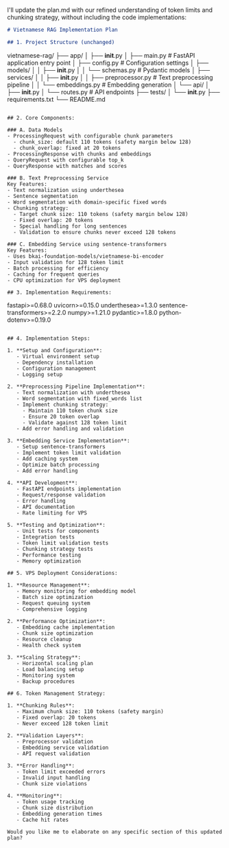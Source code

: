 I'll update the plan.md with our refined understanding of token limits and chunking strategy, without including the code implementations:

```markdown
# Vietnamese RAG Implementation Plan

## 1. Project Structure (unchanged)
```
vietnamese-rag/
├── app/
│   ├── __init__.py
│   ├── main.py              # FastAPI application entry point
│   ├── config.py            # Configuration settings
│   ├── models/
│   │   ├── __init__.py
│   │   └── schemas.py       # Pydantic models
│   ├── services/
│   │   ├── __init__.py
│   │   ├── preprocessor.py  # Text preprocessing pipeline
│   │   └── embeddings.py    # Embedding generation
│   └── api/
│       ├── __init__.py
│       └── routes.py        # API endpoints
├── tests/
│   └── __init__.py
├── requirements.txt
└── README.md
```

## 2. Core Components:

### A. Data Models
- ProcessingRequest with configurable chunk parameters
  - chunk_size: default 110 tokens (safety margin below 128)
  - chunk_overlap: fixed at 20 tokens
- ProcessingResponse with chunks and embeddings
- QueryRequest with configurable top_k
- QueryResponse with matches and scores

### B. Text Preprocessing Service
Key Features:
- Text normalization using underthesea
- Sentence segmentation
- Word segmentation with domain-specific fixed words
- Chunking strategy:
  - Target chunk size: 110 tokens (safety margin below 128)
  - Fixed overlap: 20 tokens
  - Special handling for long sentences
  - Validation to ensure chunks never exceed 128 tokens

### C. Embedding Service using sentence-transformers
Key Features:
- Uses bkai-foundation-models/vietnamese-bi-encoder
- Input validation for 128 token limit
- Batch processing for efficiency
- Caching for frequent queries
- CPU optimization for VPS deployment

## 3. Implementation Requirements:
```
fastapi>=0.68.0
uvicorn>=0.15.0
underthesea>=1.3.0
sentence-transformers>=2.2.0
numpy>=1.21.0
pydantic>=1.8.0
python-dotenv>=0.19.0
```

## 4. Implementation Steps:

1. **Setup and Configuration**:
   - Virtual environment setup
   - Dependency installation
   - Configuration management
   - Logging setup

2. **Preprocessing Pipeline Implementation**:
   - Text normalization with underthesea
   - Word segmentation with fixed_words list
   - Implement chunking strategy:
     - Maintain 110 token chunk size
     - Ensure 20 token overlap
     - Validate against 128 token limit
   - Add error handling and validation

3. **Embedding Service Implementation**:
   - Setup sentence-transformers
   - Implement token limit validation
   - Add caching system
   - Optimize batch processing
   - Add error handling

4. **API Development**:
   - FastAPI endpoints implementation
   - Request/response validation
   - Error handling
   - API documentation
   - Rate limiting for VPS

5. **Testing and Optimization**:
   - Unit tests for components
   - Integration tests
   - Token limit validation tests
   - Chunking strategy tests
   - Performance testing
   - Memory optimization

## 5. VPS Deployment Considerations:

1. **Resource Management**:
   - Memory monitoring for embedding model
   - Batch size optimization
   - Request queuing system
   - Comprehensive logging

2. **Performance Optimization**:
   - Embedding cache implementation
   - Chunk size optimization
   - Resource cleanup
   - Health check system

3. **Scaling Strategy**:
   - Horizontal scaling plan
   - Load balancing setup
   - Monitoring system
   - Backup procedures

## 6. Token Management Strategy:

1. **Chunking Rules**:
   - Maximum chunk size: 110 tokens (safety margin)
   - Fixed overlap: 20 tokens
   - Never exceed 128 token limit

2. **Validation Layers**:
   - Preprocessor validation
   - Embedding service validation
   - API request validation

3. **Error Handling**:
   - Token limit exceeded errors
   - Invalid input handling
   - Chunk size violations

4. **Monitoring**:
   - Token usage tracking
   - Chunk size distribution
   - Embedding generation times
   - Cache hit rates

Would you like me to elaborate on any specific section of this updated plan?
